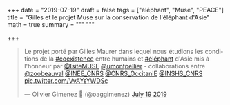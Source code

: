 +++
date = "2019-07-19"
draft = false
tags = ["éléphant", "Muse", "PEACE"]
title = "Gilles et le projet Muse sur la conservation de l'éléphant d'Asie"
math = true
summary = """
"""

+++

<blockquote class="twitter-tweet"><p lang="fr" dir="ltr">Le projet porté par Gilles Maurer dans lequel nous étudions les conditions de la <a href="https://twitter.com/hashtag/coexistence?src=hash&amp;ref_src=twsrc%5Etfw">#coexistence</a> entre humains et <a href="https://twitter.com/hashtag/%C3%A9l%C3%A9phant?src=hash&amp;ref_src=twsrc%5Etfw">#éléphant</a> d&#39;Asie mis à l&#39;honneur par <a href="https://twitter.com/IsiteMUSE?ref_src=twsrc%5Etfw">@IsiteMUSE</a> <a href="https://twitter.com/umontpellier?ref_src=twsrc%5Etfw">@umontpellier</a> - collaborations entre <a href="https://twitter.com/zoobeauval?ref_src=twsrc%5Etfw">@zoobeauval</a> <a href="https://twitter.com/INEE_CNRS?ref_src=twsrc%5Etfw">@INEE_CNRS</a> <a href="https://twitter.com/CNRS_OccitaniE?ref_src=twsrc%5Etfw">@CNRS_OccitaniE</a> <a href="https://twitter.com/INSHS_CNRS?ref_src=twsrc%5Etfw">@INSHS_CNRS</a> <a href="https://t.co/VvAYsYWDSc">pic.twitter.com/VvAYsYWDSc</a></p>&mdash; Olivier Gimenez 🖖 (@oaggimenez) <a href="https://twitter.com/oaggimenez/status/1152124023649816582?ref_src=twsrc%5Etfw">July 19 2019</a></blockquote> <script async src="https://platform.twitter.com/widgets.js" charset="utf-8"></script> 